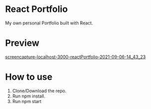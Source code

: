 # React Portfolio

My own personal Portfolio built with React.

# Preview
[screencapture-localhost-3000-reactPortfolio-2021-09-06-14_43_23](https://user-images.githubusercontent.com/79016889/132260212-219e5f4d-857f-4f73-96ad-7d98e8a2afd6.png)


# How to use
1. Clone/Download the repo.
2. Run npm install.
3. Run npm start
